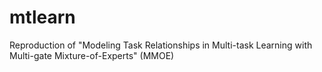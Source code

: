 # mtlearn
Reproduction of "Modeling Task Relationships in Multi-task Learning with Multi-gate Mixture-of-Experts" (MMOE)

